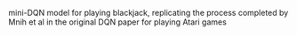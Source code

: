 mini-DQN model for playing blackjack, replicating the process completed by Mnih et al in the original DQN paper for playing Atari games
